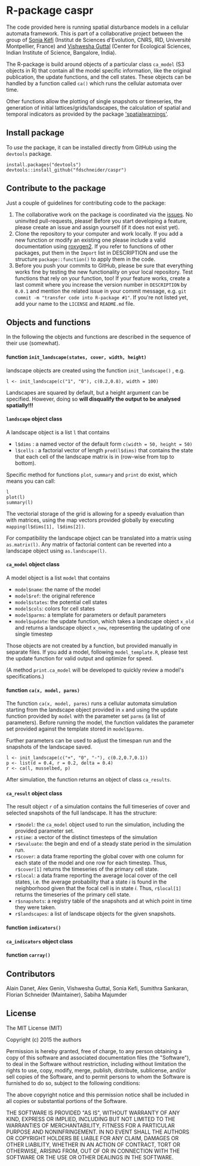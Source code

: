 R-package caspr
===============

The code provided here is running spatial disturbance models in a cellular automata framework. This is part of a collaborative project between the group of [Sonia Kéfi](http://sonia.kefi.fr/) (Institut de Sciences d'Evolution, CNRS, IRD, Université Montpellier, France) and [Vishwesha Guttal](https://teelabiisc.wordpress.com/) (Center for Ecological Sciences, Indian Institute of Science, Bangalore, India).

The R-package is build around objects of a particular class `ca_model` (S3 objects in R) that contain all the model specific information, like the original publication, the update functions, and the cell states. 
These objects can be handled by a function called `ca()` which runs the cellular automata over time. 

Other functions allow the plotting of single snapshots or timeseries, the generation of initial lattices/grids/landscapes, the calculation of spatial and temporal indicators as provided by the package ['spatialwarnings'](https://github.com/fdschneider/spatial_warnings).

## Install package

To *use* the package, it can be installed directly from GitHub using the `devtools` package. 

```
install.packages("devtools")
devtools::install_github("fdschneider/caspr")
```

## Contribute to the package

Just a couple of guidelines for contributing code to the package:

1. The collaborative work on the package is coordinated via the [issues](https://github.com/fdschneider/caspr/issues). No uninvited pull-requests, please! Before you start developing a feature, please create an issue and assign yourself (if it does not exist yet). 
2. Clone the repository to your computer and work locally. If you add a new function or modify an existing one please include a valid documentation using [roxygen2](http://r-pkgs.had.co.nz/man.html). If you refer to functions of other packages, put them in the `Import` list in DESCRIPTION and use the structure `package::function()` to apply them in the code. 
3. Before you push your commits to GitHub, please be sure that everything works fine by testing the new functionality on your local repository. Test functions that rely on your function, too! If your feature works, create a last commit where you increase the version number in `DESCRIPTION` by `0.0.1` and mention the related issue in your commit message, e.g. `git commit -m "transfer code into R-package #1"`. If you're not listed yet, add your name to the `LICENSE` and `README.md` file. 


## Objects and functions

In the following the objects and functions are described in the sequence of their use (somewhat). 


####  function `init_landscape(states, cover, width, height)`

landscape objects are created using the function `init_landscape()` , e.g. 

```
l <- init_landscape(c("1", "0"), c(0.2,0.8), width = 100)
``` 

Landscapes are squared by default, but a height argument can be specified. However, doing so **will disqualify the output to be analysed spatially!!!** 

#### `landscape` object class

A landscape object is a list `l` that contains

- `l$dims` : a named vector of the default form `c(width = 50, height = 50)`
- `l$cells` : a factorial vector of length `prod(l$dims)` that contains the state that each cell of the landscape matrix is in (row-wise from top to bottom). 

Specific method for functions `plot`, `summary` and `print` do exist, which means you can call:

```
l
plot(l)
summary(l)
```

The vectorial storage of the grid is allowing for a speedy evaluation than with matrices, using the map vectors provided globally by executing `mapping(l$dims[1], l$dims[2])`. 

For compatibility the landscape object can be translated into a matrix using `as.matrix(l)`. Any matrix of factorial content can be reverted into a landscape object using `as.landscape(l)`. 

#### `ca_model` object class 

A model object is a list `model` that contains

- `model$name`: the name of the model
- `model$ref`: the original reference
- `model$states`: the potential cell states
- `model$cols`: colors for cell states
- `model$parms`: a template for parameters or default parameters 
- `model$update`: the update function, which takes a landscape object `x_old` and returns a landscape object `x_new`, representing the updating of one single timestep

Those objects are not created by a function, but provided manually in separate files. If you add a model, following `model_template.R`, please test the update function for valid output and optimize for speed. 

(A method `print.ca_model` will be developed to quickly review a model's specifications.)

#### function `ca(x, model, parms)` 

The function `ca(x, model, parms)` runs a cellular automata simulation starting from the landscape object provided in `x` and using the update function provided by `model` with the parameter set `parms` (a list of parameters). Before running the model, the function validates the parameter set provided against the template stored in `model$parms`. 

Further parameters can be used to adjust the timespan run and the snapshots of the landscape saved. 

```
l <- init_landscape(c("+", "0", "-"), c(0.2,0.7,0.1))
p <- list(d = 0.4, r = 0.2, delta = 0.4) 
r <- ca(l, musselbed, p)

```

After simulation, the function returns an object of class `ca_results`.  


#### `ca_result` object class

The result object `r` of a simulation contains the full timeseries of cover and selected snapshots of the full landscape. It has the structure:

- `r$model`: the `ca_model` object used to run the simulation, including the provided parameter set.  
- `r$time`: a vector of the distinct timesteps of the simulation
- `r$evaluate`: the begin and end of a steady state period in the simulation run. 
- `r$cover`: a data frame reporting the global cover with one column for each state of the model and one row for each timestep. Thus, `r$cover[1]` returns the timeseries of the primary cell state. 
- `r$local`: a data frame reporting the average local cover of the cell states, i.e. the average probability that a state *i* is found in the neighborhood given that the focal cell is in state *i*. Thus, `r$local[1]` returns the timeseries of the primary cell state. 
- `r$snapshots`: a registry table of the snapshots and at which point in time they were taken. 
- `r$landscapes`: a list of landscape objects for the given snapshots.

#### function `indicators()`

#### `ca_indicators` object class

#### function `carray()`

## Contributors

Alain Danet, Alex Genin, Vishwesha Guttal, Sonia Kefi, Sumithra Sankaran, Florian Schneider (Maintainer), Sabiha Majumder

## License

The MIT License (MIT)

Copyright (c) 2015 the authors

Permission is hereby granted, free of charge, to any person obtaining a copy
of this software and associated documentation files (the "Software"), to deal
in the Software without restriction, including without limitation the rights
to use, copy, modify, merge, publish, distribute, sublicense, and/or sell
copies of the Software, and to permit persons to whom the Software is
furnished to do so, subject to the following conditions:

The above copyright notice and this permission notice shall be included in
all copies or substantial portions of the Software.

THE SOFTWARE IS PROVIDED "AS IS", WITHOUT WARRANTY OF ANY KIND, EXPRESS OR
IMPLIED, INCLUDING BUT NOT LIMITED TO THE WARRANTIES OF MERCHANTABILITY,
FITNESS FOR A PARTICULAR PURPOSE AND NONINFRINGEMENT. IN NO EVENT SHALL THE
AUTHORS OR COPYRIGHT HOLDERS BE LIABLE FOR ANY CLAIM, DAMAGES OR OTHER
LIABILITY, WHETHER IN AN ACTION OF CONTRACT, TORT OR OTHERWISE, ARISING FROM,
OUT OF OR IN CONNECTION WITH THE SOFTWARE OR THE USE OR OTHER DEALINGS IN
THE SOFTWARE.
